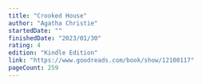 ```yaml
---
title: "Crooked House"
author: "Agatha Christie"
startedDate: ""
finishedDate: "2023/01/30"
rating: 4
edition: "Kindle Edition"
link: "https://www.goodreads.com/book/show/12100117"
pageCount: 259
---
```



